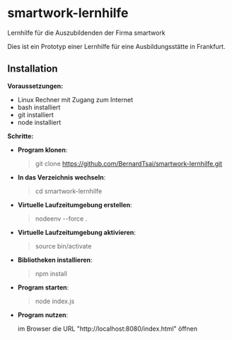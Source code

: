 # smartwork-lernhilfe
Lernhilfe für die Auszubildenden der Firma smartwork

Dies ist ein Prototyp einer Lernhilfe für eine Ausbildungsstätte in Frankfurt.

Installation
------------

**Voraussetzungen:**
- Linux Rechner mit Zugang zum Internet
- bash installiert
- git installiert
- node installiert

**Schritte:**
- **Program klonen**:   

  > git clone https://github.com/BernardTsai/smartwork-lernhilfe.git

- **In das Verzeichnis wechseln**:

  > cd smartwork-lernhilfe

- **Virtuelle Laufzeitumgebung erstellen**:

  > nodeenv --force .

- **Virtuelle Laufzeitumgebung aktivieren**:

  > source bin/activate

- **Bibliotheken installieren**:

  > npm install

- **Program starten**:

  > node index.js

- **Program nutzen**:

  im Browser die URL "http://localhost:8080/index.html" öffnen
